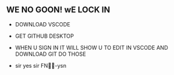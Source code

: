 ## WE NO GOON! wE LOCK IN

- DOWNLOAD VSCODE

- GET GITHUB DESKTOP

- WHEN U SIGN IN IT WILL SHOW U TO EDIT IN VSCODE AND DOWNLOAD GIT DO THOSE

- sir yes sir FN🤣🫱-ysn
